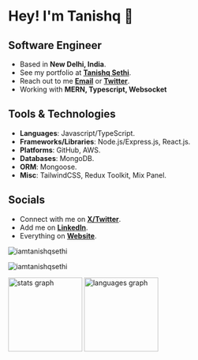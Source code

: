 # Hey! I'm Tanishq 👋

## Software Engineer

- Based in **New Delhi, India**.
- See my portfolio at [**Tanishq Sethi**](iamtanishqsethi.vercel.app).
- Reach out to me [**Email**](mailto:tanishqsethi05@gmail.com) or [**Twitter**](https://x.com/TanishqSethi13).
- Working with **MERN, Typescript, Websocket**

## Tools & Technologies

- **Languages**: Javascript/TypeScript.
- **Frameworks/Libraries**: Node.js/Express.js, React.js.
- **Platforms**: GitHub, AWS.
- **Databases**: MongoDB.
- **ORM**: Mongoose.
- **Misc**: TailwindCSS, Redux Toolkit, Mix Panel.

## Socials

- Connect with me on [**X/Twitter**](https://x.com/TanishqSethi13).
- Add me on [**LinkedIn**](https://www.linkedin.com/in/tanishq-sethi-229914259/).
- Everything on [**Website**](iamtanishqsethi.vercel.app).

<p align="left"> <img src="https://komarev.com/ghpvc/?username=iamtanishqsethi&label=Profile%20views&color=0e75b6&style=flat" alt="iamtanishqsethi" /> </p>

<p><img align="center" src="https://github-readme-streak-stats.herokuapp.com/?user=iamtanishqsethi&" alt="iamtanishqsethi" /></p>

<div>
  <img 
    src="https://github-readme-stats.vercel.app/api?username=iamtanishqsethi&hide_title=false&hide_rank=false&show_icons=true&include_all_commits=true&count_private=true&disable_animations=false&locale=en&hide_border=false&order=1" height="150" alt="stats graph"  />
  <img src="https://github-readme-stats.vercel.app/api/top-langs?username=iamtanishqsethi&locale=en&hide_title=false&layout=compact&card_width=320&langs_count=5&hide_border=false&order=2" height="150" alt="languages graph"  />
</div>

###
